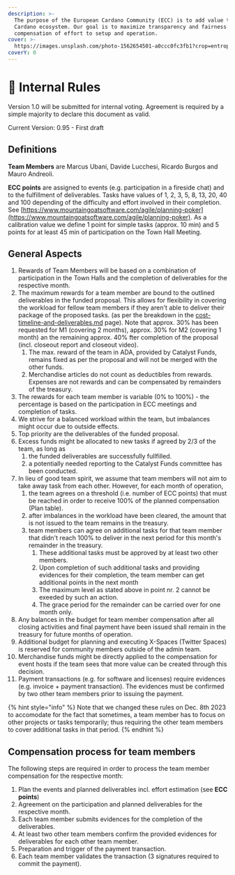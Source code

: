 ```yaml
---
description: >-
  The purpose of the European Cardano Community (ECC) is to add value to the
  Cardano ecosystem. Our goal is to maximize transparency and fairness in the
  compensation of effort to setup and operation.
cover: >-
  https://images.unsplash.com/photo-1562654501-a0ccc0fc3fb1?crop=entropy&cs=srgb&fm=jpg&ixid=M3wxOTcwMjR8MHwxfHNlYXJjaHwzfHxydWxlc3xlbnwwfHx8fDE2OTYzNTE5ODh8MA&ixlib=rb-4.0.3&q=85
coverY: 0
---
```


# 📏 Internal Rules

Version 1.0 will be submitted for internal voting. Agreement is required by a simple majority to declare this document as valid.

Current Version: 0.95 - First draft

## Definitions

**Team Members** are Marcus Ubani, Davide Lucchesi, Ricardo Burgos and Mauro Andreoli.

**ECC points** are assigned to events (e.g. participation in a fireside chat) and to the fulfillment of deliverables. Tasks have values of 1, 2, 3, 5, 8, 13, 20, 40 and 100 depending of the difficulty and effort involved in their completion. See [https://www.mountaingoatsoftware.com/agile/planning-poker](https://www.mountaingoatsoftware.com/agile/planning-poker). As a calibration value we define 1 point for simple tasks (approx. 10 min) and 5 points for at least 45 min of participation on the Town Hall Meeting.&#x20;

## General Aspects

1. Rewards of Team Members will be based on a combination of participation in the Town Halls and the completion of deliverables for the respective month.
2. The maximum rewards for a team member are bound to the outlined deliverables in the funded proposal. This allows for flexibility in covering the workload for fellow team members if they aren't able to deliver their package of the proposed tasks. (as per the breakdown in the [cost-timeline-and-deliverables.md](../cardano-catalyst-fund/fund-10/cost-timeline-and-deliverables.md "mention") page). Note that approx. 30% has been requested for M1 (covering 2 months), approx. 30% for M2 (covering 1 month) an the remaining approx. 40% fter completion of the proposal (incl. closeout report and closeout video).
   1. The max. reward of the team in ADA, provided by Catalyst Funds, remains fixed as per the proposal and will not be merged with the other funds.&#x20;
   2. Merchandise articles do not count as deductibles from rewards. Expenses are not rewards and can be compensated by remainders of the treasury.
3. The rewards for each team member is variable (0% to 100%) - the percentage is based on the participation in ECC meetings and completion of tasks.
4. We strive for a balanced workload within the team, but imbalances might occur due to outside effects.
5. Top priority are the deliverables of the funded proposal.
6. Excess funds might be allocated to new tasks if agreed by 2/3 of the team, as long as
   1. the funded deliverables are successfully fullfilled.
   2. a potentially needed reporting to the Catalyst Funds committee has been conducted.
7. In lieu of good team spirit, we assume that team members will not aim to take away task from each other. However, for each month of operation,
   1. the team agrees on a threshold (i.e. number of ECC points) that must be reached in order to receive 100% of the planned compensation (Plan table).
   2. after imbalances in the workload have been cleared, the amount that is not issued to the team remains in the treasury.&#x20;
   3. team members can agree on additional tasks for that team member that didn't reach 100% to deliver in the next period for this month's remainder in the treasury.&#x20;
      1. These additional tasks must be approved by at least two other members.&#x20;
      2. Upon completion of such additional tasks and providing evidences for their completion, the team member can get additional points in the next month&#x20;
      3. The maximum level as stated above in point nr. 2 cannot be exeeded by such an action.
      4. The grace period for the remainder can be carried over for one month only.&#x20;
8. Any balances in the budget for team member compensation after all closing activities and final payment have been issued shall remain in the treasury for future months of operation.
9. Additional budget for planning and executing X-Spaces (Twitter Spaces) is reserved for community members outside of the admin team.
10. Merchandise funds might be directly applied to the compensation for event hosts if the team sees that more value can be created through this decision.
11. Payment transactions (e.g. for software and licenses) require evidences (e.g. invoice + payment transaction). The evidences must be confirmed by two other team members prior to issuing the payment.



{% hint style="info" %}
Note that we changed these rules on Dec. 8th 2023 to accomodate for the fact that sometimes, a team member has to focus on other projects or tasks temporarily; thus requiring the other team members to cover additional tasks in that period.
{% endhint %}

## Compensation process for team members

The following steps are required in order to process the team member compensation for the respective month:

1. Plan the events and planned deliverables incl. effort estimation (see **ECC points**)
2. Agreement on the participation and planned deliverables for the respective month.&#x20;
3. Each team member submits evidences for the completion of the deliverables.
4. At least two other team members confirm the provided evidences for deliverables for each other team member.
5. Preparation and trigger of the payment transaction.
6. Each team member validates the transaction (3 signatures required to commit the payment).

